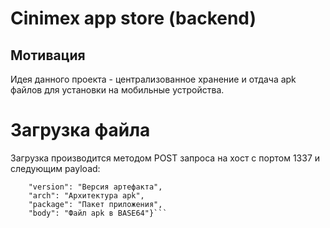 # Cinimex app store (backend)

## Мотивация

Идея данного проекта - централизованное хранение и отдача apk файлов для установки на мобильные устройства.

# Загрузка файла
Загрузка производится методом POST запроса на хост с портом 1337 и следующим payload:

```{"fileName": "Название приложения",
    "version": "Версия артефакта",
    "arch": "Архитектура apk",
    "package": "Пакет приложения",
    "body": "Файл apk в BASE64"}```
